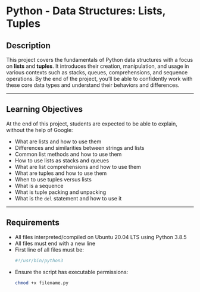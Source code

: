 # Python - Data Structures: Lists, Tuples

## Description

This project covers the fundamentals of Python data structures with a focus on **lists** and **tuples**. It introduces their creation, manipulation, and usage in various contexts such as stacks, queues, comprehensions, and sequence operations. By the end of the project, you’ll be able to confidently work with these core data types and understand their behaviors and differences.

---

## Learning Objectives

At the end of this project, students are expected to be able to explain, without the help of Google:

- What are lists and how to use them
- Differences and similarities between strings and lists
- Common list methods and how to use them
- How to use lists as stacks and queues
- What are list comprehensions and how to use them
- What are tuples and how to use them
- When to use tuples versus lists
- What is a sequence
- What is tuple packing and unpacking
- What is the `del` statement and how to use it

---

## Requirements

- All files interpreted/compiled on Ubuntu 20.04 LTS using Python 3.8.5
- All files must end with a new line
- First line of all files must be:
    ```python
    #!/usr/bin/python3
    ```
- Ensure the script has executable permissions:
    ```bash
    chmod +x filename.py
    ```


